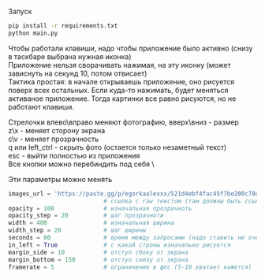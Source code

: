 Запуск
```bash
pip install -r requirements.txt
python main.py
```

Чтобы работали клавиши, надо чтобы приложение было активно (снизу в таскбаре выбрана нужная иконка) \
Приложение нельзя сворачивать нажимая, на эту иконку (может зависнуть на секунд 10, потом отвисает) \
Тактика простая: в начале открываешь приложение, оно рисуется поверх всех остальных. Если куда-то нажимать, будет меняться активаное приложение. Тогда картинки все равно рисуются, но не работают клавиши.

Стрелочки влево\вправо меняют фотографию, вверх\вниз - размер \
z\x - меняет сторону экрана \
c\v - меняет прозрачность \
q или left_ctrl - скрыть фото (остается только незаметный текст) \
esc - выйти полностью из приложения \
Все кнопки можно перебиндить под себя \

Эти параметры можно менять
```python
images_url = 'https://paste.gg/p/egorkaalexxx/521d4ebf4fac45f7be200c78dff60553/files/23437fa118c54b8eb15ba9ec5af405c3/raw'
                           # ссылка c raw текстом (там должны быть ссылки на фото)
opacity = 100              # изначальная прозрачноть
opacity_step = 20          # шаг прозрачноти
width = 400                # изначальная ширина
width_step = 20            # шаг ширины
seconds = 60               # время между запросами (надо ставить не очень часто)
in_left = True             # с какой строны изначально рисуется
margin_side = 10           # отступ сбоку от экрана
margin_bottom = 150        # отступ снизу от экрана
framerate = 5              # ограничение в фпс (5-10 хватает кажется)
```
